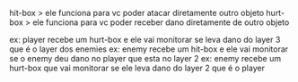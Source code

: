 hit-box > ele funciona para vc poder atacar diretamente outro objeto
hurt-box > ele funciona para vc poder receber dano diretamente de outro objeto

ex: player recebe um hurt-box e ele vai monitorar se leva dano do layer 3 que é o layer dos enemies
ex: enemy recebe um hit-box e ele vai monitorar se o enemy deu dano no player que esta no layer 2
ex: enemy recebe um hurt-box que vai monitorar se ele leva dano do layer 2 que é o player